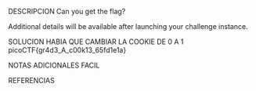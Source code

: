 
DESCRIPCION
Can you get the flag?

Additional details will be available after launching your challenge instance.

SOLUCION
HABIA QUE CAMBIAR LA COOKIE DE 0 A 1
picoCTF{gr4d3_A_c00k13_65fd1e1a}

NOTAS ADICIONALES
FACIL

REFERENCIAS
